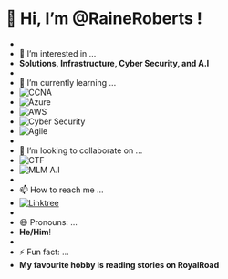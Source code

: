 # 👋 Hi, I’m **@RaineRoberts** !
-
- 👀 I’m interested in ...
- **Solutions, Infrastructure, Cyber Security, and A.I**
-
- 🌱 I’m currently learning ...
- ![CCNA](https://img.shields.io/badge/CCNA-Study%20in%20progress-blue)
- ![Azure](https://img.shields.io/badge/Azure-Learning-brightgreen)
- ![AWS](https://img.shields.io/badge/AWS-Solutions%20Architect-orange)
- ![Cyber Security](https://img.shields.io/badge/Cyber%20Security-Studying-red)
- ![Agile](https://img.shields.io/badge/Agile-Practicing-yellowgreen)
- 
- 💞️ I’m looking to collaborate on ...
- ![CTF](https://img.shields.io/badge/CTF-Open%20to%20collaborate-lightgrey)
- ![MLM A.I](https://img.shields.io/badge/MLM%20A.I-Interested-blue)
-
- 📫 How to reach me ...
- [![Linktree](https://img.shields.io/badge/Linktree-RAINE_Linktree-blue)](https://bit.ly/RAINE_Linktree)
-
- 😄 Pronouns: ...
- **He/Him**!
-
- ⚡ Fun fact: ...
- **My favourite hobby is reading stories on RoyalRoad**

<!---
RaineRoberts/RaineRoberts is a ✨ special ✨ repository because its `README.md` (this file) appears on your GitHub profile.
You can click the Preview link to take a look at your changes.
--->
